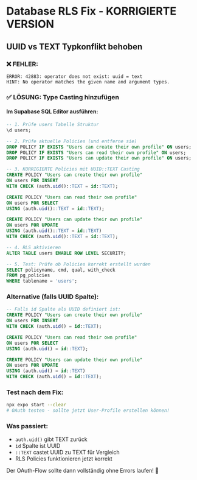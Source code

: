 # Database RLS Fix - KORRIGIERTE VERSION 

## UUID vs TEXT Typkonflikt behoben

### ❌ FEHLER:
```
ERROR: 42883: operator does not exist: uuid = text
HINT: No operator matches the given name and argument types.
```

### ✅ LÖSUNG: Type Casting hinzufügen

#### Im Supabase SQL Editor ausführen:

```sql
-- 1. Prüfe users Tabelle Struktur
\d users;

-- 2. Prüfe aktuelle Policies (und entferne sie)
DROP POLICY IF EXISTS "Users can create their own profile" ON users;
DROP POLICY IF EXISTS "Users can read their own profile" ON users;  
DROP POLICY IF EXISTS "Users can update their own profile" ON users;

-- 3. KORRIGIERTE Policies mit UUID::TEXT Casting
CREATE POLICY "Users can create their own profile" 
ON users FOR INSERT 
WITH CHECK (auth.uid()::TEXT = id::TEXT);

CREATE POLICY "Users can read their own profile" 
ON users FOR SELECT 
USING (auth.uid()::TEXT = id::TEXT);

CREATE POLICY "Users can update their own profile" 
ON users FOR UPDATE 
USING (auth.uid()::TEXT = id::TEXT) 
WITH CHECK (auth.uid()::TEXT = id::TEXT);

-- 4. RLS aktivieren
ALTER TABLE users ENABLE ROW LEVEL SECURITY;

-- 5. Test: Prüfe ob Policies korrekt erstellt wurden
SELECT policyname, cmd, qual, with_check
FROM pg_policies 
WHERE tablename = 'users';
```

### Alternative (falls UUID Spalte):
```sql
-- Falls id Spalte als UUID definiert ist:
CREATE POLICY "Users can create their own profile" 
ON users FOR INSERT 
WITH CHECK (auth.uid() = id::TEXT);

CREATE POLICY "Users can read their own profile" 
ON users FOR SELECT 
USING (auth.uid() = id::TEXT);

CREATE POLICY "Users can update their own profile" 
ON users FOR UPDATE 
USING (auth.uid() = id::TEXT) 
WITH CHECK (auth.uid() = id::TEXT);
```

### Test nach dem Fix:
```bash
npx expo start --clear
# OAuth testen - sollte jetzt User-Profile erstellen können!
```

### Was passiert:
- `auth.uid()` gibt TEXT zurück
- `id` Spalte ist UUID 
- `::TEXT` castet UUID zu TEXT für Vergleich
- RLS Policies funktionieren jetzt korrekt

Der OAuth-Flow sollte dann vollständig ohne Errors laufen! 🎉
